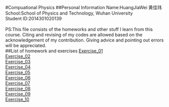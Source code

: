 #Compuational Physics
##Personal Information
Name:HuangJiaWei 黄佳玮<br>
School:School of Physics and Technology, Wuhan University<br>
Student ID:2014301020139<br>
<br>
PS:This file consists of the homeworks and other stuff I learn from this course. Citing and revising of my codes are allowed based on the acknowledgement of my contribution. Giving advice and pointing out errors will be appreciated. 
<br>
##List of homework and exercises
[Exercise_01](https://github.com/toby459/compuational_physics_N2014301020139/blob/master/Exercise_01.md "已完成")<br>
[Exercise_02](https://github.com/toby459/compuational_physics_N2014301020139/blob/master/Exercise_02.md "已完成")<br>
[Exercise_03]()<br>
[Exercise_04](https://github.com/toby459/compuational_physics_N2014301020139/blob/master/Exercise_04.md "已完成")<br>
[Exercise_05](https://github.com/toby459/compuational_physics_N2014301020139/blob/master/Exercise_05.md "已完成")<br>
[Exercise_06](https://github.com/toby459/compuational_physics_N2014301020139/blob/master/Exercise_06.md "已完成")<br>
[Exercise_07](https://github.com/toby459/compuational_physics_N2014301020139/blob/master/Exercise_07.md "已完成")<br>
[Exercise_08](https://www.zybuluo.com/Toby459/note/563412 "已完成")<br>
[Exercise_09](https://www.zybuluo.com/Toby459/note/573709 "已完成")<br>
[Exercise_10](https://www.zybuluo.com/Toby459/note/581663 "已完成")<br>
